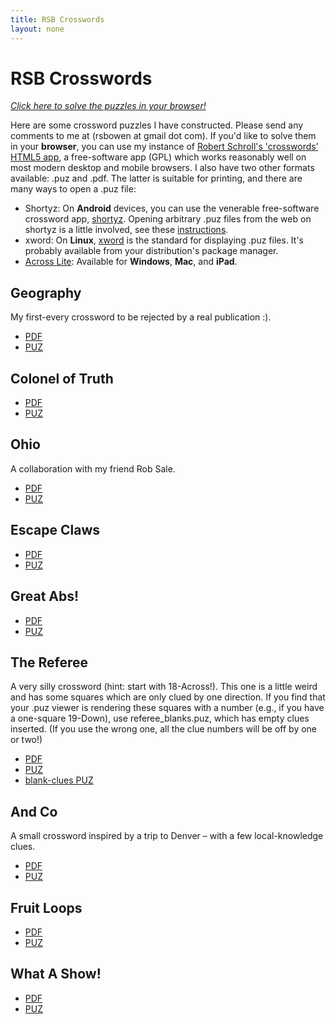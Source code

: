 ```yaml
---
title: RSB Crosswords
layout: none
---
```

# RSB Crosswords
*[Click here to solve the puzzles in your browser!](/crosswords/www/index.html)*

Here are some crossword puzzles I have constructed. Please send any comments to me at (rsbowen at gmail dot com). If you'd like to solve them in your **browser**, you can use my instance of [Robert Schroll's 'crosswords’ HTML5 app](http://rschroll.github.io/crosswords/), a free-software app (GPL) which works reasonably well on most modern desktop and mobile browsers. I also have two other formats available: .puz and .pdf. The latter is suitable for printing, and there are many ways to open a .puz file:

  * Shortyz: On **Android** devices, you can use the venerable free-software crossword app, [shortyz](http://www.kebernet.net/Home/projects/shortyz). Opening arbitrary .puz files from the web on shortyz is a little involved, see these [instructions](https://gaming.stackexchange.com/questions/111840/can-i-load-puzzles-manually-in-shortyz-without-an-internet-connectiona).
  * xword: On **Linux**, [xword](https://sourceforge.net/projects/wx-xword/) is the standard for displaying .puz files. It's probably available from your distribution's package manager.
  * [Across Lite](http://www.litsoft.com/): Available for **Windows**, **Mac**, and **iPad**.

## Geography

My first-every crossword to be rejected by a real publication :).

  * [PDF](/crossword_files/geography.pdf)
  * [PUZ](/crossword_files/geography.puz)

## Colonel of Truth
  * [PDF](/crossword_files/colonel_of_truth.pdf)
  * [PUZ](/crossword_files/colonel_of_truth.puz)

## Ohio

A collaboration with my friend Rob Sale.

  * [PDF](/crossword_files/ohio.pdf)
  * [PUZ](/crossword_files/ohio.puz)

## Escape Claws
  * [PDF](/crossword_files/escape_claws.pdf)
  * [PUZ](/crossword_files/escape_claws.puz)

## Great Abs!
  * [PDF](/crossword_files/great_abs.pdf)
  * [PUZ](/crossword_files/great_abs.puz)

## The Referee
A very silly crossword (hint: start with 18-Across!). This one is a little weird and has some squares which are only clued by one direction. If you find that your .puz viewer is rendering these squares with a number (e.g., if you have a one-square 19-Down), use referee_blanks.puz, which has empty clues inserted. (If you use the wrong one, all the clue numbers will be off by one or two!)

  * [PDF](/crossword_files/referee.pdf)
  * [PUZ](/crossword_files/referee.puz)
  * [blank-clues PUZ](/crossword_files/referee.blanks.puz)

## And Co
A small crossword inspired by a trip to Denver – with a few local-knowledge clues.

  * [PDF](/crossword_files/andco.pdf)
  * [PUZ](/crossword_files/andco.puz)

## Fruit Loops
  * [PDF](/crossword_files/fruitloops.pdf)
  * [PUZ](/crossword_files/fruitloops.puz)

## What A Show!
  * [PDF](/crossword_files/what_a_show.pdf)
  * [PUZ](/crossword_files/what_a_show.puz)
